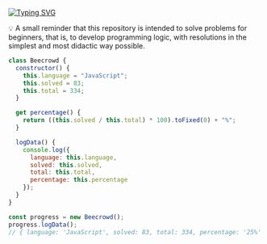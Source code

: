 [![Typing SVG](https://readme-typing-svg.herokuapp.com?font=Consolas&weight=200&size=25&letterSpacing=narrow&duration=2000&pause=1000&color=FFFFFF&width=435&lines=🐝+Beecrowd;🐝+Beginners+Problems+Solutions+)](https://git.io/typing-svg)

💡 A small reminder that this repository is intended to solve problems for beginners, that is, to develop programming logic, with resolutions in the simplest and most didactic way possible.

```javascript
class Beecrowd {
  constructor() {
    this.language = "JavaScript";
    this.solved = 83;
    this.total = 334;
  }

  get percentage() {
    return ((this.solved / this.total) * 100).toFixed(0) + "%";
  }

  logData() {
    console.log({
      language: this.language,
      solved: this.solved,
      total: this.total,
      percentage: this.percentage
    });
  }
}

const progress = new Beecrowd();
progress.logData();
// { language: 'JavaScript', solved: 83, total: 334, percentage: '25%' }
```

